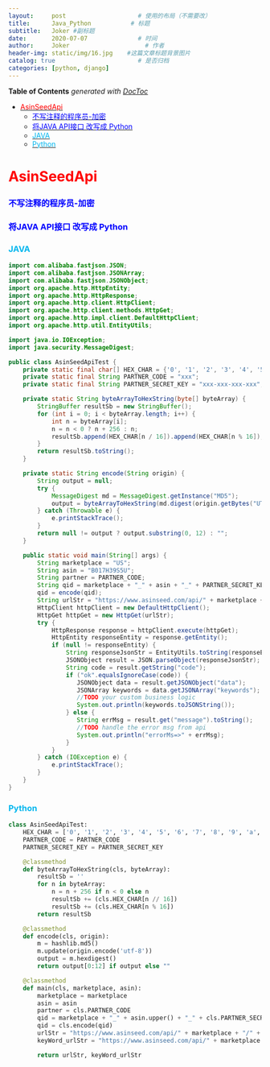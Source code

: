 ```yaml
---
layout:     post                    # 使用的布局（不需要改）
title:      Java_Python           # 标题 
subtitle:   Joker #副标题
date:       2020-07-07              # 时间
author:     Joker                     # 作者
header-img: static/img/16.jpg    #这篇文章标题背景图片
catalog: true                       # 是否归档
categories: [python, django]
---
```


<!-- START doctoc generated TOC please keep comment here to allow auto update -->
<!-- DON'T EDIT THIS SECTION, INSTEAD RE-RUN doctoc TO UPDATE -->
**Table of Contents**  *generated with [DocToc](https://github.com/thlorenz/doctoc)*

- [<font color="red">AsinSeedApi</font>](#font-colorredasinseedapifont)
    - [<font color="blue">不写注释的程序员-加密</font>](#font-colorblue%E4%B8%8D%E5%86%99%E6%B3%A8%E9%87%8A%E7%9A%84%E7%A8%8B%E5%BA%8F%E5%91%98-%E5%8A%A0%E5%AF%86font)
    - [<font color="blue">将JAVA API接口 改写成 Python</font>](#font-colorblue%E5%B0%86java-api%E6%8E%A5%E5%8F%A3-%E6%94%B9%E5%86%99%E6%88%90-pythonfont)
    - [<font color=" \#7B68EE ">JAVA</font>](#font-color-%5C7b68ee-javafont)
    - [<font color=" \#7B68EE ">Python</font>](#font-color-%5C7b68ee-pythonfont)

<!-- END doctoc generated TOC please keep comment here to allow auto update -->

#  <font color="red">AsinSeedApi</font>

###  <font color="blue">不写注释的程序员-加密</font>

###  <font color="blue">将JAVA API接口 改写成 Python</font>

###  <font color=" \#7B68EE ">JAVA</font>

``` java
import com.alibaba.fastjson.JSON;
import com.alibaba.fastjson.JSONArray;
import com.alibaba.fastjson.JSONObject;
import org.apache.http.HttpEntity;
import org.apache.http.HttpResponse;
import org.apache.http.client.HttpClient;
import org.apache.http.client.methods.HttpGet;
import org.apache.http.impl.client.DefaultHttpClient;
import org.apache.http.util.EntityUtils;

import java.io.IOException;
import java.security.MessageDigest;

public class AsinSeedApiTest {
    private static final char[] HEX_CHAR = {'0', '1', '2', '3', '4', '5', '6', '7', '8', '9', 'a', 'b', 'c', 'd', 'e', 'f'};
    private static final String PARTNER_CODE = "xxx";
    private static final String PARTNER_SECRET_KEY = "xxx-xxx-xxx-xxx";

    private static String byteArrayToHexString(byte[] byteArray) {
        StringBuffer resultSb = new StringBuffer();
        for (int i = 0; i < byteArray.length; i++) {
            int n = byteArray[i];
            n = n < 0 ? n + 256 : n;
            resultSb.append(HEX_CHAR[n / 16]).append(HEX_CHAR[n % 16]);
        }
        return resultSb.toString();
    }

    private static String encode(String origin) {
        String output = null;
        try {
            MessageDigest md = MessageDigest.getInstance("MD5");
            output = byteArrayToHexString(md.digest(origin.getBytes("UTF-8")));
        } catch (Throwable e) {
            e.printStackTrace();
        }
        return null != output ? output.substring(0, 12) : "";
    }

    public static void main(String[] args) {
        String marketplace = "US";
        String asin = "B017H39S5U";
        String partner = PARTNER_CODE;
        String qid = marketplace + "_" + asin + "_" + PARTNER_SECRET_KEY;
        qid = encode(qid);
        String urlStr = "https://www.asinseed.com/api/" + marketplace + "/" + asin + "/" + partner + "/" + qid;
        HttpClient httpClient = new DefaultHttpClient();
        HttpGet httpGet = new HttpGet(urlStr);
        try {
            HttpResponse response = httpClient.execute(httpGet);
            HttpEntity responseEntity = response.getEntity();
            if (null != responseEntity) {
                String responseJsonStr = EntityUtils.toString(responseEntity, "UTF-8");
                JSONObject result = JSON.parseObject(responseJsonStr);
                String code = result.getString("code");
                if ("ok".equalsIgnoreCase(code)) {
                   JSONObject data = result.getJSONObject("data");
                   JSONArray keywords = data.getJSONArray("keywords");
                   //TODO your custom business logic
                   System.out.println(keywords.toJSONString());
                } else {
                   String errMsg = result.get("message").toString();
                   //TODO handle the error msg from api
                   System.out.println("errorMs=>" + errMsg);
                }
            }
        } catch (IOException e) {
            e.printStackTrace();
        }
    }
}
```

###  <font color=" \#7B68EE ">Python</font>

``` python
class AsinSeedApiTest:
    HEX_CHAR = ['0', '1', '2', '3', '4', '5', '6', '7', '8', '9', 'a', 'b', 'c', 'd', 'e', 'f']
    PARTNER_CODE = PARTNER_CODE
    PARTNER_SECRET_KEY = PARTNER_SECRET_KEY

    @classmethod
    def byteArrayToHexString(cls, byteArray):
        resultSb = ''
        for n in byteArray:
            n = n + 256 if n < 0 else n
            resultSb += (cls.HEX_CHAR[n // 16])
            resultSb += (cls.HEX_CHAR[n % 16])
        return resultSb

    @classmethod
    def encode(cls, origin):
        m = hashlib.md5()
        m.update(origin.encode('utf-8'))
        output = m.hexdigest()
        return output[0:12] if output else ""

    @classmethod
    def main(cls, marketplace, asin):
        marketplace = marketplace
        asin = asin
        partner = cls.PARTNER_CODE
        qid = marketplace + "_" + asin.upper() + "_" + cls.PARTNER_SECRET_KEY  # ASIN
        qid = cls.encode(qid)
        urlStr = "https://www.asinseed.com/api/" + marketplace + "/" + asin + "/" + partner + "/" + qid  # ASIN url
        keyWord_urlStr = "https://www.asinseed.com/api/" + marketplace + "/" + partner + "/" + qid + '?keyword=' + asin  # 关键词 url

        return urlStr, keyWord_urlStr

```
